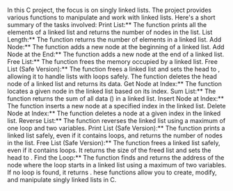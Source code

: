 In this C project, the focus is on singly linked lists. The project provides various functions to manipulate and work with linked lists. Here's a short summary of the tasks involved:
Print List:** The  function prints all the elements of a linked list and returns the number of nodes in the list.
List Length:** The  function returns the number of elements in a linked list.
Add Node:** The  function adds a new node at the beginning of a linked list.
Add Node at the End:** The  function adds a new node at the end of a linked list.
Free List:** The  function frees the memory occupied by a linked list.
Free List (Safe Version):** The  function frees a linked list and sets the head to , allowing it to handle lists with loops safely.
The  function deletes the head node of a linked list and returns its data.
Get Node at Index:** The  function locates a given node in the linked list based on its index.
Sum List:** The  function returns the sum of all data () in a linked list.
Insert Node at Index:** The  function inserts a new node at a specified index in the linked list.
Delete Node at Index:** The  function deletes a node at a given index in the linked list.
Reverse List:** The  function reverses the linked list using a maximum of one loop and two variables.
Print List (Safe Version):** The  function prints a linked list safely, even if it contains loops, and returns the number of nodes in the list.
Free List (Safe Version):** The  function frees a linked list safely, even if it contains loops. It returns the size of the freed list and sets the head to .
Find the Loop:** The  function finds and returns the address of the node where the loop starts in a linked list using a maximum of two variables. If no loop is found, it returns .
hese functions allow you to create, modify, and manipulate singly linked lists in C.
